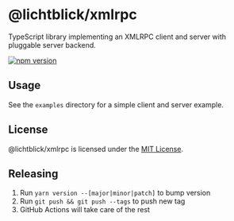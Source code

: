 # @lichtblick/xmlrpc

TypeScript library implementing an XMLRPC client and server with pluggable server backend.

[![npm version](https://img.shields.io/npm/v/@lichtblick/xmlrpc.svg?style=flat)](https://www.npmjs.com/package/@lichtblick/xmlrpc)

## Usage

See the `examples` directory for a simple client and server example.

## License

@lichtblick/xmlrpc is licensed under the [MIT License](https://opensource.org/licenses/MIT).

## Releasing

1. Run `yarn version --[major|minor|patch]` to bump version
2. Run `git push && git push --tags` to push new tag
3. GitHub Actions will take care of the rest
